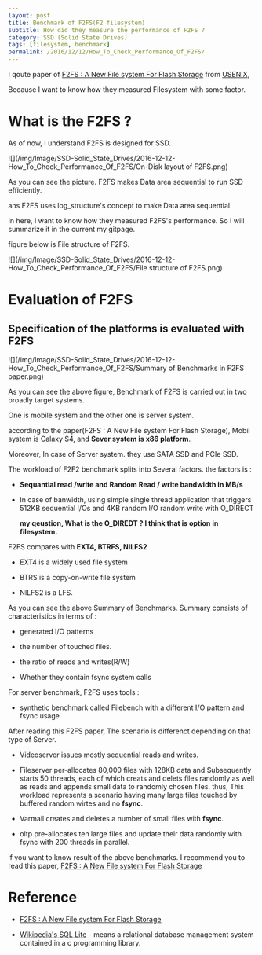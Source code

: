 ```yaml
---
layout: post
title: Benchmark of F2FS(F2 filesystem)
subtitle: How did they measure the performance of F2FS ?
category: SSD (Solid State Drives)
tags: [filesystem, benchmark]
permalink: /2016/12/12/How_To_Check_Performance_Of_F2FS/
---
```


I qoute paper of [F2FS : A New File system For Flash Storage](https://www.usenix.org/system/files/conference/fast15/fast15-paper-lee.pdf) from [USENIX](https://www.usenix.org/),

Because I want to know how they measured Filesystem with some factor.

# What is the F2FS ?

As of now, I understand F2FS is designed for SSD. 

![](/img/Image/SSD-Solid_State_Drives/2016-12-12-How_To_Check_Performance_Of_F2FS/On-Disk layout of F2FS.png)

As you can see the picture. F2FS makes Data area sequential to run SSD efficiently. 

ans F2FS uses log_structure's concept to make Data area sequential. 

In here, I want to know how they measured F2FS's performance. So I will summarize it in the current my gitpage. 

figure below is File structure of F2FS.

![](/img/Image/SSD-Solid_State_Drives/2016-12-12-How_To_Check_Performance_Of_F2FS/File structure of F2FS.png)

# Evaluation of F2FS 

## Specification of the platforms is evaluated with F2FS

![](/img/Image/SSD-Solid_State_Drives/2016-12-12-How_To_Check_Performance_Of_F2FS/Summary of Benchmarks in F2FS paper.png)

As you can see the above figure, Benchmark of F2FS is carried out in two broadly target systems. 

One is mobile system and the other one is server system. 

according to the paper(F2FS : A New File system For Flash Storage), Mobil system is Calaxy S4, and **Sever system is x86 platform**.

Moreover, In case of Server system. they use SATA SSD and PCIe SSD.

The workload of F2F2 benchmark splits into Several factors. the factors is :

 - **Sequantial read /write and Random Read / write bandwidth in MB/s**
 
 - In case of banwidth, using simple single thread application that triggers 512KB sequential I/Os and 4KB random I/O random write with O_DIRECT
    
     **my qeustion, What is the O_DIREDT ? I think that is option in filesystem.**
     
 F2FS compares with **EXT4, BTRFS, NILFS2**
 
  - EXT4 is a widely used file system
  
  - BTRS is a copy-on-write file system

  - NILFS2 is a LFS. 
  
 As you can see the above Summary of Benchmarks. Summary consists of characteristics in terms of :
 
  - generated I/O patterns
  
  - the number of touched files. 
  
  - the ratio of reads and writes(R/W)
  
  - Whether they contain fsync system calls
  
 For server benchmark, F2FS uses tools :
 
  - synthetic benchmark called Filebench with a different I/O pattern and fsync usage
  
 After reading this F2FS paper, The scenario is differenct depending on that type of Server. 
  
  - Videoserver issues mostly sequential reads and writes. 
  
  - Fileserver per-allocates 80,000 files with 128KB data and Subsequently starts 50 threads, each of which creats and delets files randomly as well as reads and appends small data to randomly chosen files. thus, This workload represents a scenario having many large files touched by buffered random wirtes and no **fsync**.
  
  - Varmail creates and deletes a number of small files with **fsync**. 
  
  - oltp pre-allocates ten large files and update their data randomly with fsync with 200 threads in parallel. 
  
  if you want to know result of the above benchmarks. I recommend you to read this paper, [F2FS : A New File system For Flash Storage](https://www.usenix.org/system/files/conference/fast15/fast15-paper-lee.pdf)

# Reference

  - [F2FS : A New File system For Flash Storage](https://www.usenix.org/system/files/conference/fast15/fast15-paper-lee.pdf)
  
  - [Wikipedia's SQL Lite](https://en.wikipedia.org/wiki/SQLite) - means a relational database management system contained in a c programming library.
 
